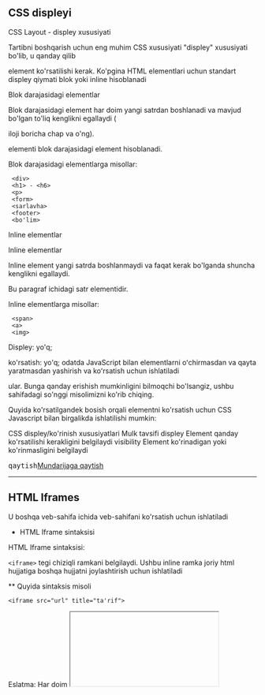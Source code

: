 ## CSS displeyi

CSS Layout - displey xususiyati

Tartibni boshqarish uchun eng muhim CSS xususiyati "displey" xususiyati bo'lib, u qanday qilib

element ko'rsatilishi kerak. Ko'pgina HTML elementlari uchun standart displey qiymati blok yoki inline hisoblanadi


Blok darajasidagi elementlar


Blok darajasidagi element har doim yangi satrdan boshlanadi va mavjud bo'lgan to'liq kenglikni egallaydi (

iloji boricha chap va o'ng).
<div> elementi blok darajasidagi element hisoblanadi.

Blok darajasidagi elementlarga misollar:

     <div>
     <h1> - <h6>
     <p>
     <form>
     <sarlavha>
     <footer>
     <bo'lim>


Inline elementlar

Inline elementlar

Inline element yangi satrda boshlanmaydi va faqat kerak bo'lganda shuncha kenglikni egallaydi.

Bu paragraf ichidagi satr <span> elementidir.

Inline elementlarga misollar:

     <span>
     <a>
     <img>


Displey: yo'q;

ko'rsatish: yo'q; odatda JavaScript bilan elementlarni oʻchirmasdan va qayta yaratmasdan yashirish va koʻrsatish uchun ishlatiladi

ular. Bunga qanday erishish mumkinligini bilmoqchi bo'lsangiz, ushbu sahifadagi so'nggi misolimizni ko'rib chiqing.

<script> elementi displeydan foydalanadi: none; sukut bo'yicha.






Standart ko'rsatish qiymatini bekor qiling
Har bir elementning standart displey qiymatini bekor qilish uchun oddiy elementni blok elementiga o'zgartiring

yoki aksincha. Bu shuningdek, veb-sahifani o'zingiz yoqtirgan tarzda qilish imkonini beradi

standartlar. Quyidagi rasmga qarang:


<!DOCTYPE html>
<html>
<head>
<uslub>
li {
   displey: inline;
}
</style>
</head>
<tana>

<p>Havolalar roʻyxatini gorizontal menyu sifatida koʻrsatish:</p>

<ul>
   <li><a href="/html/default.asp" target="_blank">HTML</a></li>
   <li><a href="/css/default.asp" target="_blank">CSS</a></li>
   <li><a href="/js/default.asp" target="_blank">JavaScript</a></li>
</ul>

</body>
</html>


Eslatma: Elementning ko'rsatish xususiyatini o'rnatish faqat elementning qanday ko'rsatilishini o'zgartiradi, qanday turdagi emas

element hisoblanadi. Shunday qilib, displeyli inline element: blok; ichida boshqa blok elementlari bo'lishiga yo'l qo'yilmaydi

bu.


<span> elementlarini blok elementlari sifatida ko'rsatish uchun:


<!DOCTYPE html>
<html>
<head>
<uslub>
oraliq {
   displey: blok;
}
</style>
</head>
<tana>

<span>"Blok" qiymatiga ega bo'lgan ko'rsatish xususiyati</span> <span>ikkisi o'rtasida qator uzilishiga olib keladi

elementlar.</span>

</body>
</html>



Quyidagi misolda <a> elementlar blok elementlari sifatida ko‘rsatilgan:


<!DOCTYPE html>
<html>
<head>
<uslub>
a {
   displey: blok;
}
</style>
</head>
<tana>

<p>Havolalarni blok elementlari sifatida ko'rsatish:</p>

<a href="/html/default.asp" target="_blank">HTML</a>
<a href="/css/default.asp" target="_blank">CSS</a>
<a href="/js/default.asp" target="_blank">JavaScript</a>

</body>
</html>



Elementni yashirish - displey: yo'q yoki ko'rinish: yashirinmi?

Displey xususiyatini none ga o'rnatish elementni yashirish va sahifani element kabi ko'rsatish imkonini beradi

u erda yo'q. Quyidagi misolga qarang:


<!DOCTYPE html>
<html>
<head>
<uslub>
h1. yashirin {
   ko'rsatish: yo'q;
}
</style>
</head>
<tana>

<h1>Bu ko'rinadigan sarlavha</h1>
<h1 class="hidden">Bu yashirin sarlavha</h1>
<p>E'tibor bering, h1 elementi displeyli: none; hech qanday joy egallamaydi.</p>

</body>
</html>





Ko'rinishni sozlash: yashirin; elementni ham yashiradi. Biroq, element hali ham bir xil joyni egallaydi

oldin. Element yashirin bo'ladi, lekin baribir tartibga ta'sir qiladi:


<!DOCTYPE html>
<html>
<head>
<uslub>
h1. yashirin {
   ko'rinish: yashirin;
}
</style>
</head>
<tana>

<h1>Bu ko'rinadigan sarlavha</h1>
<h1 class="hidden">Bu yashirin sarlavha</h1>
<p>E'tibor bering, yashirin sarlavha hali ham joy egallaydi.</p>

</body>
</html>


Qo'shimcha misollar:

Displey orasidagi farqlar:none; va ko'rinish: yashirin; quyidagi misolda ko'rsatilgan.

visibility:hidden elementni yashiradi, lekin u baribir tartibda joy egallaydi.

display:none elementni hujjatdan olib tashlamaydi. Hech qanday joy egallamaydi.
<!DOCTYPE html>
<html>
<head>
<uslub>
.imgbox {
   float: chap;
   matnni tekislash: markaz;
   kengligi: 120px;
   chegara: 1px qattiq kulrang;
   chegara: 4px;
   to'ldirish: 6px;
}

tugma {
   kengligi: 100%;
}
</style>
</head>
<tana>

<h3>Displey: yo'q va ko'rinish: yashirin</h3> o'rtasidagi farq
<p><strong>visibility:hidden</strong> elementni yashiradi, lekin u baribir tartibda joy egallaydi.</p>
<p><strong>display:none</strong> hujjatdan elementni olib tashlaydi. U joy egallamaydi.</p>

<div class="imgbox" id="imgbox1">1-quti<br>
   <img src="img_5terre.jpg" alt="Italiya" style="width:100%">
   <button onclick="removeElement()">O'chirish</button>
</div>

<div class="imgbox" id="imgbox2">2-quti<br>
   <img src="img_lights.jpg" alt="Chiroqlar" style="width:100%">
   <button onclick="changeVisibility()">Yashirish</button>
</div>

<div class="imgbox">3-quti<br>
   <img src="img_forest.jpg" alt="O'rmon" style="width:100%">
   <button onclick="resetElement()">Hammasini tiklash</button>
</div>

<skript>
removeElement() funksiyasi {
   document.getElementById("imgbox1").style.display = "yo'q";
}

funktsiyani o'zgartirishVisibility() {
   document.getElementById("imgbox2").style.visibility = "yashirin";
}

funktsiya resetElement() {
   document.getElementById("imgbox1").style.display = "blok";
   document.getElementById("imgbox2").style.visibility = "ko'rinadigan";
}
</script>

</body>
</html>



Quyida ko'rsatilgandek bosish orqali elementni ko'rsatish uchun CSS Javascript bilan birgalikda ishlatilishi mumkin:

CSS displey/ko'rinish xususiyatlari
Mulk tavsifi
displey Element qanday ko'rsatilishi kerakligini belgilaydi
visibility Element ko'rinadigan yoki ko'rinmasligini belgilaydi

<kbd>qaytish</kbd>[Mundarijaga qaytish](#homepage)


--------

## HTML Iframes

U boshqa veb-sahifa ichida veb-sahifani ko'rsatish uchun ishlatiladi

* HTML Iframe sintaksisi

HTML Iframe sintaksisi:

```<iframe>``` tegi chiziqli ramkani belgilaydi. Ushbu inline ramka joriy html hujjatiga boshqa hujjatni joylashtirish uchun ishlatiladi

** Quyida sintaksis misoli

```<iframe src="url" title="ta'rif">```

Eslatma: Har doim <iframe> uchun nom atributini kiritish yaxshi amaliyotdir. Bu ekran o'quvchilari tomonidan iframe tarkibi nima ekanligini o'qish uchun ishlatiladi.


** Iframe o'lchamini belgilash uchun balandlik va kenglikdan foydalaning
```
<iframe src="demo_iframe.htm" height="200" width="300" title="Iframe misoli"></iframe>
```

** Shuningdek, siz uslub atributini qo'shishingiz va CSS balandligi va kengligi xususiyatlaridan foydalanishingiz mumkin:
```
<iframe src="demo_iframe.htm" style="height:200px;width:300px;" title="Iframe misoli"></iframe>
```
** Iframe - chegarani olib tashlang

* Chegara qo'shish uslubi atributini olib tashlash va CSS chegara xususiyatidan foydalanish.
```
<iframe src="demo_iframe.htm" style="border:none;" title="Iframe misoli"></iframe>
```

* Iframe chegarasining o'lchami va rangini o'zgartirish uchun CSS uslubidan ham foydalanishingiz mumkin:

```
<iframe src="demo_iframe.htm" style="border:2px qattiq qizil;" title="Iframe misoli"></iframe>
```

Iframe - havola uchun maqsad

Iframe havola uchun maqsadli ramka sifatida ishlatilishi mumkin. Havolaning maqsadli atributi iframe nomi atributiga murojaat qilishi kerak
```
<iframe src="demo_iframe.htm" name="iframe_a" title="Iframe misoli"></iframe>

<p><a href="https://www.w3schools.com" target="iframe_a">W3Schools.com</a></p>
```

** Agar havolaning maqsadli atributi iframe nomiga mos kelsa, havola iframe-da ochiladi.


Aslini olganda, url maqsadi yangi (_blank) sahifa boʻlishi va iframe nomi (atributi) ham boʻlishi mumkin.

<kbd>qaytish</kbd>[Mundarijaga qaytish](#homepage)

---------

## HTML JavaScript
HTML-ga Javascriptning kiritilishi uni yanada interaktiv va dinamik qiladi.


** Quyida sana va vaqtni ko'rsatadigan tugma mavjud.
```
<!DOCTYPE html>
<html>
<tana>

<h1>Mening birinchi JavaScriptim</h1>

<button type="tugma"
onclick="document.getElementById('demo').innerHTML = Sana()">
Sana va vaqtni ko'rsatish uchun meni bosing.</button>

<p id="demo"></p>

</body>
</html>
```

* HTML skript yorlig'i.

U mijoz tomoni JavaScript-ni belgilaydi... <script> elementi skript bayonotini o'z ichiga oladi yoki src atributi orqali tashqi skriptga ishora qiladi. JS tasvirni manipulyatsiya qilish, shaklni tekshirish va tarkibni dinamik o'zgartirish uchun ishlatiladi.

HTML elementini tanlash uchun JavaScript ko'pincha ```document.getElementById()``` usulidan foydalanadi.

Ushbu JavaScript misolida "Salom JavaScript!" id="demo" bilan HTML elementiga:
```
<h2>Matnni o'zgartirish uchun JavaScript-dan foydalaning</h2>
<p>Ushbu misolda "Salom JavaScript!" id="demo" bilan HTML elementiga:</p>

<p id="demo"></p>

<skript>
document.getElementById("demo").innerHTML = "Salom JavaScript!";
</script>
```

** HTML hujjatining uslubini o'zgartirish uchun JavaScript-dan foydalaning
```
<h1>Mening birinchi JavaScriptim</h1>

<p id="demo">JavaScript HTML elementining uslubini o'zgartirishi mumkin.</p>

<skript>
funktsiya myFunction() {
   document.getElementById("demo").style.fontSize = "25px";
   document.getElementById("demo").style.color = "qizil";
   document.getElementById("demo").style.backgroundColor = "sariq";
}
</script>

<button type="button" onclick="myFunction()">Menga bosing!</button>
```

** Rasmning src atributini oʻzgartirish uchun Javascriptdan foydalaning.
```document.getElementById("rasm").src = "rasm.gif";```

* quyida to'liq kodni ko'ring
```
<h1>Mening birinchi JavaScriptim</h1>
<p>Bu yerda JavaScript tasvirning src (manba) atributining qiymatini oʻzgartiradi.</p>

<skript>
funktsiya nuri (sw) {
   var pic;
   agar (sw == 0) {
     pic = "pic_bulboff.gif"
   } boshqa {
     pic = "pic_bulbon.gif"
   }
   document.getElementById('myImage').src = pic;
}
</script>

<img id="myImage" src="pic_bulboff.gif" width="100" height="180">

<p>
<button type="button" onclick="light(1)">Chiroq yoqilgan</button>
<button type="button" onclick="light(0)">Chiroq o'chirilgan</button>
</p>
```

* HTML ```<noscript>``` tegi

Brauzerlarida skriptlarni o‘chirib qo‘ygan yoki skriptlarni qo‘llab-quvvatlamaydigan brauzerlarga ega foydalanuvchilarga ko‘rsatiladigan muqobil kontentni belgilaydi.

* Bu skript
```
<skript>
document.getElementById("demo").innerHTML = "Salom JavaScript!";
</script>
<noscript>Kechirasiz, brauzeringiz JavaScript-ni qo‘llab-quvvatlamaydi!</noscript>

**To'liq skript:
<p id="demo"></p>

<skript>
document.getElementById("demo").innerHTML = "Salom JavaScript!";
</script>

<noscript>Kechirasiz, brauzeringiz JavaScript-ni qo‘llab-quvvatlamaydi!</noscript>

<p>JavaScript-ni qo'llab-quvvatlamaydigan brauzer noscript elementi ichida yozilgan matnni ko'rsatadi.</p>
```
<kbd>qaytish</kbd>[Mundarijaga qaytish](#homepage)